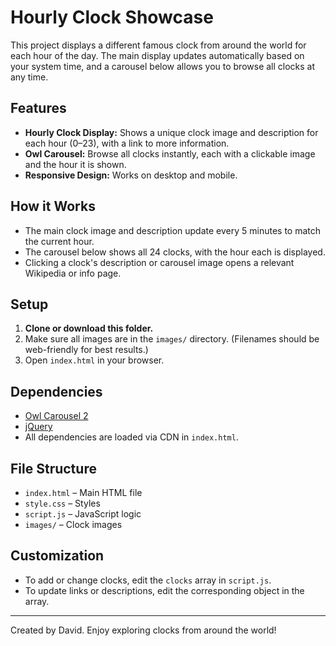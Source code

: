 # Hourly Clock Showcase

This project displays a different famous clock from around the world for each hour of the day. The main display updates automatically based on your system time, and a carousel below allows you to browse all clocks at any time.

## Features
- **Hourly Clock Display:** Shows a unique clock image and description for each hour (0–23), with a link to more information.
- **Owl Carousel:** Browse all clocks instantly, each with a clickable image and the hour it is shown.
- **Responsive Design:** Works on desktop and mobile.

## How it Works
- The main clock image and description update every 5 minutes to match the current hour.
- The carousel below shows all 24 clocks, with the hour each is displayed.
- Clicking a clock's description or carousel image opens a relevant Wikipedia or info page.

## Setup
1. **Clone or download this folder.**
2. Make sure all images are in the `images/` directory. (Filenames should be web-friendly for best results.)
3. Open `index.html` in your browser.

## Dependencies
- [Owl Carousel 2](https://owlcarousel2.github.io/OwlCarousel2/)
- [jQuery](https://jquery.com/)
- All dependencies are loaded via CDN in `index.html`.

## File Structure
- `index.html` – Main HTML file
- `style.css` – Styles
- `script.js` – JavaScript logic
- `images/` – Clock images

## Customization
- To add or change clocks, edit the `clocks` array in `script.js`.
- To update links or descriptions, edit the corresponding object in the array.

---

Created by David. Enjoy exploring clocks from around the world!
